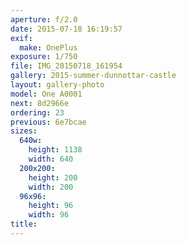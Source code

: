 ```yaml
---
aperture: f/2.0
date: 2015-07-18 16:19:57
exif:
  make: OnePlus
exposure: 1/750
file: IMG_20150718_161954
gallery: 2015-summer-dunnottar-castle
layout: gallery-photo
model: One A0001
next: 8d2966e
ordering: 23
previous: 6e7bcae
sizes:
  640w:
    height: 1138
    width: 640
  200x200:
    height: 200
    width: 200
  96x96:
    height: 96
    width: 96
title: 
---
```

